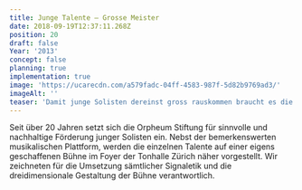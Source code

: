 ```yaml
---
title: Junge Talente — Grosse Meister
date: 2018-09-19T12:37:11.268Z
position: 20
draft: false
Year: '2013'
concept: false
planning: true
implementation: true
image: 'https://ucarecdn.com/a579fadc-04ff-4583-987f-5d82b9769ad3/'
imageAlt: ''
teaser: 'Damit junge Solisten dereinst gross rauskommen braucht es die richtige Bühne '
---
```

Seit über 20 Jahren setzt sich die Orpheum Stiftung für sinnvolle und nachhaltige Förderung junger Solisten ein. Nebst der bemerkenswerten musikalischen Plattform, werden die einzelnen Talente auf einer eigens geschaffenen Bühne im Foyer der Tonhalle Zürich näher vorgestellt. Wir zeichneten für die Umsetzung sämtlicher Signaletik und die dreidimensionale Gestaltung der Bühne verantwortlich.
